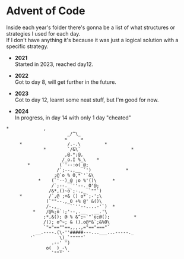 # Advent of Code

Inside each year's folder there's gonna be a list of what structures or strategies I used for each day.  
If I don't have anything it's because it was just a logical solution with a specific strategy.

- **2021**  
  Started in 2023, reached day12.

- **2022**  
  Got to day 8, will get further in the future.

- **2023**  
  Got to day 12, learnt some neat stuff, but I'm good for now.
  
- **2024**  
  In progress, in day 14 with only 1 day "cheated"

```
*             ,
                       _/^\_
                      <     >
     *                 /.-.\         *
              *        `/&\`                   *
                      ,@.*;@,
                     /_o.I %_\    *
        *           (`'--:o(_@;
                   /`;--.,__ `')             *
                  ;@`o % O,*`'`&\ 
            *    (`'--)_@ ;o %'()\      *
                 /`;--._`''--._O'@;
                /&*,()~o`;-.,_ `""`)
     *          /`,@ ;+& () o*`;-';\
               (`""--.,_0 +% @' &()\
               /-.,_    ``''--....-'`)  *
          *    /@%;o`:;'--,.__   __.'\
              ;*,&(); @ % &^;~`"`o;@();         *
              /(); o^~; & ().o@*&`;&%O\
              `"="==""==,,,.,="=="==="`
           __.----.(\-''#####---...___...-----._
         '`         \)_`"""""`
                 .--' ')
               o(  )_-\
                 `"""` `
```